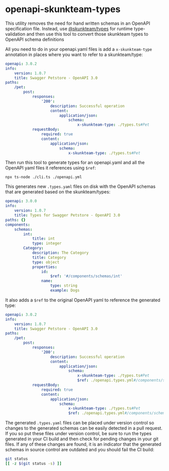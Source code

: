 # openapi-skunkteam-types

This utility removes the need for hand written schemas in an OpenAPI specification file. Instead, use
[@skunkteam/types](https://github.com/skunkteam/types) for runtime type-validation and then use this tool to convert those skunkteam types
to OpenAPI schema definitions

All you need to do in your openapi.yaml files is add a `x-skunkteam-type` annotation in places where you want to refer to a skunkteam/type:

```yaml
openapi: 3.0.2
info:
    version: 1.0.7
    title: Swagger Petstore - OpenAPI 3.0
paths:
    /pet:
        post:
            responses:
                '200':
                    description: Successful operation
                    content:
                        application/json:
                            schema:
                                x-skunkteam-type: ./types.ts#Pet
            requestBody:
                required: true
                content:
                    application/json:
                        schema:
                            x-skunkteam-type: ./types.ts#Pet
```

Then run this tool to generate types for an openapi.yaml and all the OpenAPI yaml files it references using `$ref`:

```
npx ts-node ./cli.ts ./openapi.yml
```

This generates new `.types.yaml` files on disk with the OpenAPI schemas that are generated based on the skunkteam/types:

```yaml
openapi: 3.0.0
info:
    version: 1.0.7
    title: Types for Swagger Petstore - OpenAPI 3.0
paths: {}
components:
    schemas:
        int:
            title: int
            type: integer
        Category:
            description: The Category
            title: Category
            type: object
            properties:
                id:
                    $ref: '#/components/schemas/int'
                name:
                    type: string
                    example: Dogs
```

It also adds a `$ref` to the original OpenAPI yaml to reference the generated type:

```yaml
openapi: 3.0.2
info:
    version: 1.0.7
    title: Swagger Petstore - OpenAPI 3.0
paths:
    /pet:
        post:
            responses:
                '200':
                    description: Successful operation
                    content:
                        application/json:
                            schema:
                                x-skunkteam-type: ./types.ts#Pet
                                $ref: ./openapi.types.yml#/components/schemas/Pet
            requestBody:
                required: true
                content:
                    application/json:
                        schema:
                            x-skunkteam-type: ./types.ts#Pet
                            $ref: ./openapi.types.yml#/components/schemas/Pet
```

The generated `.types.yaml` files can be placed under version control so changes to the generated schemas can be easily detected
in a pull request. If you so put these files under version control, be sure to run the types generated in your CI build and then
check for pending changes in your git files. If any of these changes are found, it is an indicator that the generated schemas in source
control are outdated and you should fail the CI build:

```bash
git status
[[ -z $(git status -s) ]]
```
